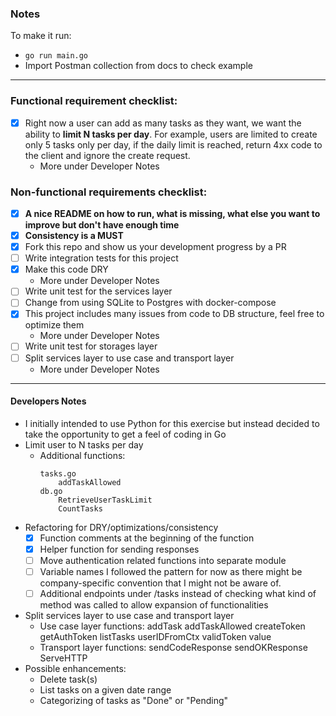 ### Notes
To make it run:
- `go run main.go`
- Import Postman collection from docs to check example

---

### Functional requirement checklist:
- [x] Right now a user can add as many tasks as they want, we want the ability to **limit N tasks per day**. For example, users are limited to create only 5 tasks only per day, if the daily limit is reached, return 4xx code to the client and ignore the create request.
	- More under Developer Notes

### Non-functional requirements checklist:
- [x] **A nice README on how to run, what is missing, what else you want to improve but don't have enough time**
- [x] **Consistency is a MUST**
- [x] Fork this repo and show us your development progress by a PR
- [ ] Write integration tests for this project
- [x] Make this code DRY
	- More under Developer Notes
- [ ] Write unit test for the services layer
- [ ] Change from using SQLite to Postgres with docker-compose
- [x] This project includes many issues from code to DB structure, feel free to optimize them
	- More under Developer Notes
- [ ] Write unit test for storages layer
- [ ] Split services layer to use case and transport layer
	- More under Developer Notes

---

#### Developers Notes
- I initially intended to use Python for this exercise but instead decided to take the opportunity to get a feel of coding in Go
- Limit user to N tasks per day
	- Additional functions:
		```
		tasks.go
			addTaskAllowed
		db.go
			RetrieveUserTaskLimit
			CountTasks
		```
- Refactoring for DRY/optimizations/consistency
	- [x] Function comments at the beginning of the function
	- [x] Helper function for sending responses
	- [ ] Move authentication related functions into separate module
	- [ ] Variable names
		I followed the pattern for now as there might be company-specific convention that I might not be aware of.
	- [ ] Additional endpoints under /tasks instead of checking what kind of method was called to allow expansion of functionalities
- Split services layer to use case and transport layer
	- Use case layer functions:
		addTask
		addTaskAllowed
		createToken
		getAuthToken
		listTasks
		userIDFromCtx
		validToken
		value
	- Transport layer functions:
		sendCodeResponse
		sendOKResponse
	    ServeHTTP
- Possible enhancements:
	- Delete task(s)
	- List tasks on a given date range
	- Categorizing of tasks as "Done" or "Pending"